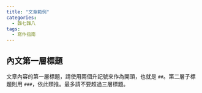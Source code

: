 ```yaml
---
title: "文章範例"
categories:
  - 雜七雜八
tags:
  - 寫作指南
---
```


## 內文第一層標題

文章內容的第一層標題，請使用兩個升記號來作為開頭，也就是 `##`。第二層子標題則用 `###`，依此類推。最多請不要超過三層標題。

